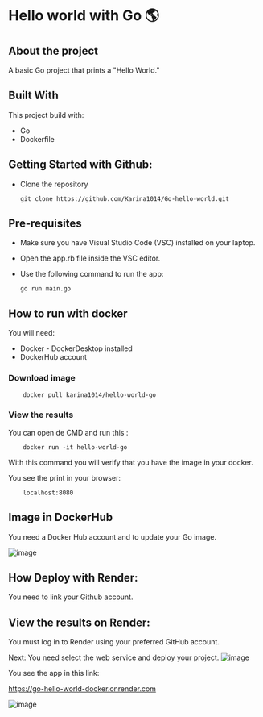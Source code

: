 
# Hello world with Go 🌎
## About the project

A basic Go project that prints a "Hello World."

## Built With

This project build with:
 * Go
 * Dockerfile

## Getting Started with Github: 
* Clone the repository

    ```
    git clone https://github.com/Karina1014/Go-hello-world.git
    ```


## Pre-requisites

* Make sure you have Visual Studio Code (VSC) installed on your laptop.

* Open the app.rb file inside the VSC editor.

* Use the following command to run the app:

    ```
    go run main.go
    ```

## How to run with docker
You will need:

* Docker - DockerDesktop installed
* DockerHub account


### Download image
```
    docker pull karina1014/hello-world-go
```

### View the results
You can open de CMD and run this :
```
    docker run -it hello-world-go
```
With this command you will verify that you have the image in your docker.

You see the print in your browser: 


```
    localhost:8080
```

## Image in DockerHub

You need a Docker Hub account and to update your Go image.

![image](https://github.com/user-attachments/assets/b1b7e70a-8d5b-4f29-8849-c960a3f6a287)

## How Deploy with Render:

You need to link your Github account.

## View the results on Render:
You must log in to Render using your preferred GitHub account.

Next: You need select the web service and deploy your project.
![image](https://github.com/user-attachments/assets/b96ff8a2-a805-4468-b054-f2d08334f7c8)


You see the app in this link:

https://go-hello-world-docker.onrender.com


![image](https://github.com/user-attachments/assets/217a6b39-dd88-478d-8d38-dcc046fe99ff)
